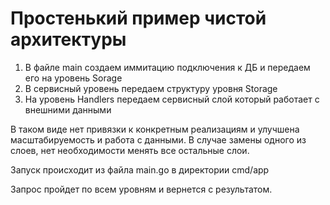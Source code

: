 # **Простенький пример чистой архитектуры**

1. В файле main создаем иммитацию подключения к ДБ и передаем его на уровень Sorage
2. В сервисный уровень передаем структуру уровня Storage
3. На уровень Handlers передаем сервисный слой который работает с внешними данными

В таком виде нет привязки к конкретным реализациям и улучшена масштабируемость и работа с данными.
В случае замены одного из слоев, нет необходимости менять все остальные слои.

Запуск происходит из файла main.go в директории cmd/app

Запрос пройдет по всем уровням и вернется с результатом.